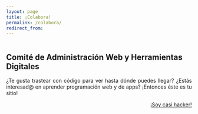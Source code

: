 ```yaml
---
layout: page
title: ¡Colabora!
permalink: /colabora/
redirect_from:
---
```


<div class="row">
  <div class="column">
     <h2 class="center">Comité de Administración Web y Herramientas Digitales</h2>
     <p class="light" align="justify">¿Te gusta trastear con código para ver hasta dónde puedes llegar? ¿Estás interesad@ en aprender programación web y de apps? ¡Entonces éste es tu sitio!</p>
    </div>
      <div class="column">
        <div align="right">
     <a href="{{ site.url }}/about/" id="about-button" class="btn-large waves-effect waves-light">¡Soy casi hacker!</a>
      </div>
   </div>
</div>


       
